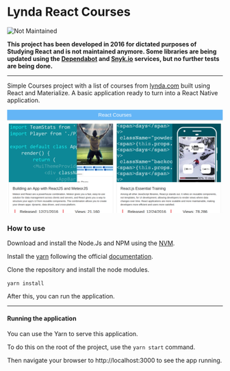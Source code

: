# Lynda React Courses

![Not Maintained](https://img.shields.io/badge/Maintenance%20Level-Not%20Maintained-yellow.svg)

**This project has been developed in 2016 for dictated purposes of Studying React and is not maintained anymore. Some libraries are being updated using the [Dependabot](https://dependabot.com/) and [Snyk.io](https://snyk.io/) services, but no further tests are being done.**

---
 
Simple Courses project with a list of courses from [lynda.com](lynda.com) built using React and Materialize. 
A basic application ready to turn into a React Native application.

![](docs/images/react-courses.png)


### How to use

Download and install the Node.Js and NPM using the [NVM](https://github.com/creationix/nvm).

Install the [yarn](https://yarnpkg.com/en/) following the official 
[documentation](https://yarnpkg.com/lang/en/docs/install/#linux-tab).

Clone the repository and install the node modules.

`yarn install`

After this, you can run the application.

***

#### Running the application

You can use the Yarn to serve this application.

To do this on the root of the project, use the `yarn start` command.

Then navigate your browser to http://localhost:3000 to see the app running.
